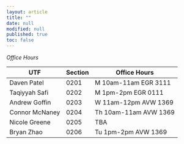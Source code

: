 ```yaml
---
layout: article
title: ""
date: null
modified: null
published: true
toc: false
---
```


*Office Hours*

UTF            | Section     | Office Hours
----------     | ----------- | --------
Daven Patel    | 0201        | M  10am-11am EGR 3111
Taqiyyah Safi  | 0202        | M  1pm-2pm   EGR 0111
Andrew Goffin  | 0203        | W  11am-12pm AVW 1369
Connor McNaney | 0204        | Th 10am-11am AVW 1369
Nicole Greene  | 0205        | TBA
Bryan Zhao     | 0206        | Tu 1pm-2pm   AVW 1369
